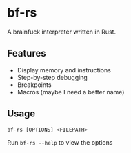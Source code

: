 # bf-rs
A brainfuck interpreter written in Rust.

## Features
- Display memory and instructions
- Step-by-step debugging
- Breakpoints
- Macros (maybe I need a better name)

## Usage
`bf-rs [OPTIONS] <FILEPATH>`

Run `bf-rs --help` to view the options
